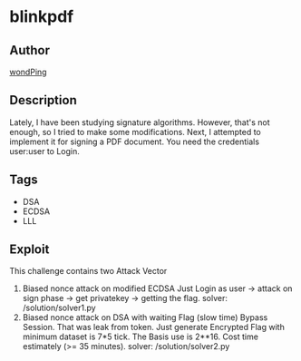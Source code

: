 # blinkpdf

## Author

[wondPing](https://github.com/fixxall)

## Description

Lately, I have been studying signature algorithms. However, that's not enough, so I tried to make some modifications. Next, I attempted to implement it for signing a PDF document. You need the credentials user:user to Login.

## Tags

- DSA
- ECDSA
- LLL

## Exploit

This challenge contains two Attack Vector

1. Biased nonce attack on modified ECDSA
Just Login as user -> attack on sign phase -> get privatekey -> getting the flag.
solver: /solution/solver1.py
2. Biased nonce attack on DSA with waiting Flag (slow time)
Bypass Session. That was leak from token. Just generate Encrypted Flag with minimum dataset is 7*5 tick. The Basis use is 2**16. Cost time estimately (>= 35 minutes).
solver: /solution/solver2.py
